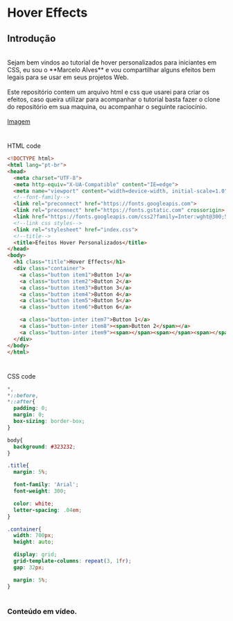 # Hover Effects

## Introdução
<br>
Sejam bem vindos ao tutorial de hover personalizados para iniciantes em CSS, eu sou o **Marcelo Alves** e vou compartilhar alguns efeitos bem legais para se usar em seus projetos Web.
<br>
<br>
Este repositório contem um arquivo html e css que usarei para criar os efeitos, caso queira utilizar para acompanhar o tutorial basta fazer o clone do repositório em sua maquina, ou acompanhar o seguinte raciocínio.
<br>
<br>
<a href="https://res.cloudinary.com/dkjm6gj24/image/upload/v1627940651/Youtube%20Channel/Hover%20Effects/pixel_qwmcwc.png" target="_blank">Imagem</a>

#
HTML code
```html
<!DOCTYPE html>
<html lang="pt-br">
<head>
  <meta charset="UTF-8">
  <meta http-equiv="X-UA-Compatible" content="IE=edge">
  <meta name="viewport" content="width=device-width, initial-scale=1.0">
  <!--font-family-->
  <link rel="preconnect" href="https://fonts.googleapis.com">
  <link rel="preconnect" href="https://fonts.gstatic.com" crossorigin>
  <link href="https://fonts.googleapis.com/css2?family=Inter:wght@300;500&display=swap" rel="stylesheet">
  <!--link css styles-->
  <link rel="stylesheet" href="index.css">
  <!--title-->
  <title>Efeitos Hover Personalizados</title>
</head>
<body>
  <h1 class="title">Hover Effects</h1>
  <div class="container">
    <a class="button item1">Button 1</a>
    <a class="button item2">Button 2</a>
    <a class="button item3">Button 3</a>
    <a class="button item4">Button 4</a>
    <a class="button item5">Button 5</a>
    <a class="button item6">Button 6</a>

    <a class="button-inter item7">Button 1</a>
    <a class="button-inter item8"><span>Button 2</span></a>
    <a class="button-inter item9"><span></span><span></span><span></span><span></span>Button 3</a>
  </div>
</body>
</html>
  ```

#  
CSS code
```css
*,
*::before,
*::after{
  padding: 0;
  margin: 0;
  box-sizing: border-box;
}

body{
  background: #323232;
}

.title{  
  margin: 5%;

  font-family: 'Arial';
  font-weight: 300;

  color: white;
  letter-spacing: .04em;
}

.container{
  width: 700px;
  height: auto;

  display: grid;
  grid-template-columns: repeat(3, 1fr);
  gap: 32px;

  margin: 5%; 
}
```
#

### Conteúdo em vídeo.




